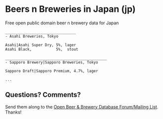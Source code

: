 # Beers n Breweries in Japan (jp)

Free open public domain beer n brewery data for Japan

~~~
________________________________
- Asahi Breweries, Tokyo

Asahi|Asahi Super Dry, 5%, lager
Asahi Black,           5%,  stout

______________________________________________
- Sapporo Brewery|Sapporo Breweries, Tokyo

Sapporo Draft|Sapporo Premium, 4.7%, lager

...
~~~


## Questions? Comments?

Send them along to the
[Open Beer & Brewery Database Forum/Mailing List](http://groups.google.com/group/beerdb).
Thanks!
